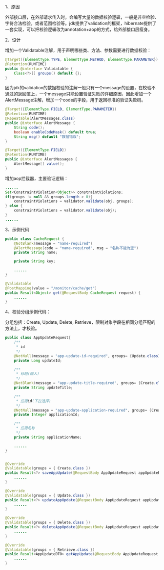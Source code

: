 1、原因

外部接口层，在外部请求传入时，会编写大量的数据校验逻辑，一般是非空检验、字符合法检验，或者范围检验等。jdk提供了validation的框架，hibernate提供了一套实现，可以把校验逻辑改为annotation+aop的方式，给外部接口层瘦身。



2、设计

增加一个Validatable注解，用于声明哪些类、方法、参数需要进行数据校验：

```java
@Target({ElementType.TYPE, ElementType.METHOD, ElementType.PARAMETER})
@Retention(RUNTIME)
public @interface Validatable {      
    Class<?>[] groups() default {};  
}
```

因为jdk的validation的数据校验的注解一般只有一个message的设置，在校验不通过的返回值上，一个message只能设置验证失败的详细原因，因此增加一个AlertMessage注解，增加一个code的字段，用于返回标准的验证失败码。

```java
@Target({ElementType.FIELD, ElementType.PARAMETER})
@Retention(RUNTIME)
@Repeatable(AlertMessages.class)
public @interface AlertMessage {   
    String code();    
    boolean enableCodeMask() default true;   
    String msg() default "数据错误";
}

@Target({ElementType.FIELD})
@Retention(RUNTIME)
public @interface AlertMessages {
    AlertMessage[] value();
}
```

增加aop拦截器，主要验证逻辑：

```java
......
Set<ConstraintViolation<Object>> constraintViolations;
if(groups != null && groups.length > 0){ 
    constraintViolations = validator.validate(obj, groups);
} else { 
    constraintViolations = validator.validate(obj);
}
......
```



3、示例代码

```java
public class CacheRequest {    
	@NotBlank(message = "name-required")    
	@AlertMessage(code = "name-required", msg = "名称不能为空")   
	private String name; 

	private String key;

	......
}

@Validatable
@PostMapping(value = "/monitor/cache/get")
public Result<Object> get(@RequestBody CacheRequest request) {
    ......
}
```



4、校验分组示例代码：

分组包括：Create, Update, Delete, Retrieve，限制对象字段在相同分组匹配的方法上，才校验。

```java
public class AppUpdateRequest{
    /**
     * id
     */
    @NotNull(message = "app-update-id-required", groups= {Update.class})
    private Long updateId;

    /**
     * 标题(输入)
     */
    @NotBlank(message = "app-update-title-required", groups= {Create.class, Update.class})
    private String updateTitle;

    /**
     * 应用id(下拉选择)
     */
    @NotNull(message = "app-update-application-required", groups= {Create.class, Update.class})
    private Integer applicationId;

    /**
     * 应用名称
     */
    private String applicationName;

    ......
}


@Override
@Validatable(groups = { Create.class })
public Result<?> saveAppUpdate(@RequestBody AppUpdateRequest appUpdateRequest) {    
    ......                                                                           
}

@Override
@Validatable(groups = { Update.class })
public Result<?> updateAppUpdate(@RequestBody AppUpdateRequest appUpdateRequest) {   
    ......
}

@Override
@Validatable(groups = { Delete.class })
public Result<?> deleteAppUpdate(@RequestBody AppUpdateRequest appUpdateRequest) {    
    ......
}

@Override
@Validatable(groups = { Retrieve.class })
public Result<AppUpdateDTO> getAppUpdate(@RequestBody AppUpdateRequest appUpdateRequest) {    
    ......
}
```